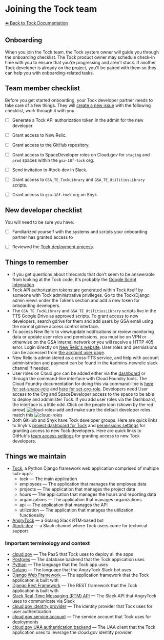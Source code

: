# Joining the Tock team

[:arrow_left: Back to Tock Documentation](../docs)

## Onboarding

When you join the Tock team, the Tock system owner will guide you through the
onboarding checklist. The Tock product owner may schedule check-in time with you
to ensure that you're progressing and aren't stuck. If another Tock
developer is already on the project, you'll be paired with them so they can help you with onboarding-related tasks.

## Team member checklist
Before you get started onboarding, your Tock developer partner needs to take care of a few things.
They will [create a new issue](https://github.com/18f/tock/issues/new) with the following
checklist, work through it with you.
- [ ] Generate a Tock API authorization token in the admin for the new developer.
- [ ] Grant access to New Relic.
- [ ] Grant access to the GitHub repository.
- [ ] Grant access to SpaceDeveloper roles on Cloud.gov for `staging` and `prod` spaces within the  `gsa-18f-tock` org.
- [ ] Send invitation to #tock-dev in Slack.
- [ ] Grant access to `GSA_TE_TockLibrary` and `GSA_TE_UtilitiesLibrary` scripts.
- [ ] Grant access to `gsa-18f-tock` org on Snyk.


## New developer checklist
You will need to be sure you have:
- [ ] Familiarized yourself with the systems and scripts your onboarding partner has granted access to
- [ ] Reviewed the [Tock deployment process](https://github.com/18f/tock/tree/main/docs/deployment-process.md).


## Things to remember
- If you get questions about timecards that don't seem to be answerable from looking at the Tock code, it's probably the [Google Script Integration](../docs/google-script-integration.md).
- Tock API authorization tokens are generated within Tock itself by someone with Tock administrative privileges. Go to the Tock/Django admin views under the Tokens section and add a new token for onboarding developers. 
- The `GSA_TE_TockLibrary` and `GSA_TE_UtilitiesLibrary` scripts live in the TTS Google Drive as approved scripts. To grant access to new developers, search gdrive for them and add users by GSA email using the normal gdrive access control interface. 
- To access New Relic to view/update notifications or review monitoring data or update user roles and permissions, you must be on VPN or otherwise on the GSA internal network or you will receive a HTTP 405 error. Login directly on [New Relic's website](https://newrelic.com). User roles and permissions can be accessed from [the account user page](https://account.newrelic.com/accounts/1526605/users).
- New Relic is administered as a cross-TTS service, and help with account administration and payment can be found in the #admins-newrelic slack channel if needed. 
-  User roles on Cloud.gov can be added either via the [dashboard](https://dashboard.fr.cloud.gov/home) or through the command-line interface with Cloud Foundry tools. The Cloud Foundry documentation for doing this via command-line is [here for set-space-role](https://cli.cloudfoundry.org/en-US/v7/set-space-role.html) and [here for set-org-role](https://cli.cloudfoundry.org/en-US/v7/set-org-role.html). Developers need User access to the Org and SpaceDeveloper access to the space to be able to deploy and administer Tock. If you add user roles via the Dashboard, the interface is a little odd. Click on the people icon (shown by the red arrow) ![cloud-roles-add](https://user-images.githubusercontent.com/51135391/127552454-e3ff0f01-0b0e-4313-b29d-7636a91f97a5.png) and make sure the default developer roles match this ![cloud-roles](https://user-images.githubusercontent.com/51135391/127552547-3b28ce22-4d4b-4711-bfc1-893a5f1a5add.png)
-  Both GitHub and Snyk have Tock developer groups. Here are quick links to Snyk's [project dashboard for Tock](https://app.snyk.io/org/gsa-18f-tock) and [permissions settings](https://app.snyk.io/org/gsa-18f-tock/manage/settings) for granting access to new Tock developers. Here are quick links to GitHub's [team access settings](https://github.com/18F/tock/settings/access) for granting access to new Tock developers.


## Things we maintain

- [Tock](tock-app), a Python Django framework web application comprised of multiple
  sub-apps:
  - tock — The main application
  - employees — The application that manages the employee data
  - projects — The application that manages the project data
  - hours — The application that manages the hours and reporting data
  - organizations — The application that manages organizations
  - api — The application that manages the API
  - utilization — The application that manages the utilization functionality
- [AngryTock](tock-bot) — a Golang Slack RTM-based bot
- [#tock-dev](tock-chat) — a Slack channel where Tock users come for technical
  support

[tock-app]: https://github.com/18F/tock
[tock-bot]: https://github.com/18F/angrytock
[tock-chat]: https://gsa-tts.slack.com/messages/C1JFYCX3P

### Important terminology and context

- [cloud.gov][docs-cg] — The PaaS that Tock uses to deploy all the apps
- [Postgres][docs-psql] — The database backend that the Tock application uses
- [Python][docs-python] — The language that the Tock app uses
- [Golang][docs-golang ] — The language that the AngryTock Slack bot uses
- [Django Web Framework][docs-django] — The application framework that the Tock application is
  built with
- [Django Rest Framework][docs-django-rest] — The REST framework that the Tock
  application is built with
- [Slack Real-Time Messaging (RTM) API][docs-slack-rtm] — The Slack API that AngryTock uses to
  communicate via Slack
- [cloud.gov identity provider][docs-cg-idp] — The identity provider that Tock
  uses for user authentication
- [cloud.gov service account][docs-cg-sa] — The service account that Tock uses
  for deployments
- [cloud.gov UAA authentication backend][docs-django-uaa] — The UAA client that
  the Tock application uses to leverage the cloud.gov identity provider

[docs-cg]: https://cloud.gov/docs/
[docs-cg-idp]: https://cloud.gov/docs/services/cloud-gov-identity-provider/
[docs-cg-sa]: https://cloud.gov/docs/services/cloud-gov-service-account/
[docs-psql]: https://www.postgresql.org/docs/
[docs-python]: https://docs.python.org/3/
[docs-golang]: https://golang.org/doc/
[docs-django]: https://docs.djangoproject.com/en/1.11/
[docs-django-rest]: http://www.django-rest-framework.org
[docs-django-uaa]: http://cg-django-uaa.readthedocs.io/en/latest/
[docs-slack-rtm]: https://api.slack.com/rtm

